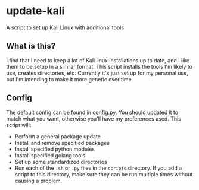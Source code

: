 # update-kali
A script to set up Kali Linux with additional tools

## What is this?
I find that I need to keep a lot of Kali linux installations up to date, and I like them to be setup in a similar format. This script installs the tools I'm likely to use, creates directories, etc. Currently it's just set up for my personal use, but I'm intending to make it more generic over time.

## Config
The default config can be found in config.py. You should updated it to match what you want, otherwise you'll have my preferences used. This script will:

* Perform a general package update
* Install and remove specified packages
* Install specified python modules
* Install specified golang tools
* Set up some standardized directories
* Run each of the `.sh` or `.py` files in the `scripts` directory. If you add a script to this directory, make sure they can be run multiple times without causing a problem.

